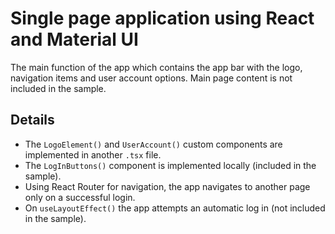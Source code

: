 # Single page application using React and Material UI
The main function of the app which contains the app bar with the logo, navigation items and user account options. Main page content is not included in the sample.

## Details
- The `LogoElement()` and `UserAccount()` custom components are implemented in another `.tsx` file.
- The `LogInButtons()` component is implemented locally (included in the sample).
- Using React Router for navigation, the app navigates to another page only on a successful login.
- On `useLayoutEffect()` the app attempts an automatic log in (not included in the sample).